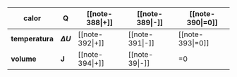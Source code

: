| calor           | Q              | [[note-388\|+]] | [[note-389\|-]] | [[note-390\|=0]] |
| --------------- | -------------- | --------------- | --------------- | ---------------- |
| **temperatura** | **$\Delta U$** | [[note-392\|+]] | [[note-391\|-]] | [[note-393\|=0]] |
| **volume**      | **J**          | [[note-394\|+]] | [[note-39\|-]]  | =0               |

